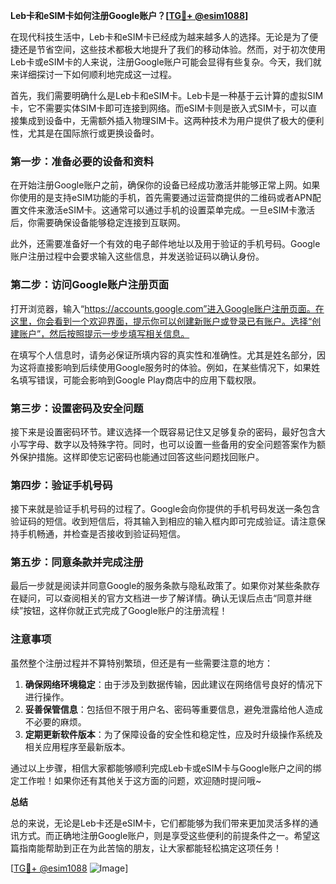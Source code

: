 **Leb卡和eSIM卡如何注册Google账户？[[TG💪+ @esim1088](https://t.me/s/esim1088)]**

在现代科技生活中，Leb卡和eSIM卡已经成为越来越多人的选择。无论是为了便捷还是节省空间，这些技术都极大地提升了我们的移动体验。然而，对于初次使用Leb卡或eSIM卡的人来说，注册Google账户可能会显得有些复杂。今天，我们就来详细探讨一下如何顺利地完成这一过程。

首先，我们需要明确什么是Leb卡和eSIM卡。Leb卡是一种基于云计算的虚拟SIM卡，它不需要实体SIM卡即可连接到网络。而eSIM卡则是嵌入式SIM卡，可以直接集成到设备中，无需额外插入物理SIM卡。这两种技术为用户提供了极大的便利性，尤其是在国际旅行或更换设备时。

### 第一步：准备必要的设备和资料

在开始注册Google账户之前，确保你的设备已经成功激活并能够正常上网。如果你使用的是支持eSIM功能的手机，首先需要通过运营商提供的二维码或者APN配置文件来激活eSIM卡。这通常可以通过手机的设置菜单完成。一旦eSIM卡激活后，你需要确保设备能够稳定连接到互联网。

此外，还需要准备好一个有效的电子邮件地址以及用于验证的手机号码。Google账户注册过程中会要求输入这些信息，并发送验证码以确认身份。

### 第二步：访问Google账户注册页面

打开浏览器，输入“https://accounts.google.com”进入Google账户注册页面。在这里，你会看到一个欢迎界面，提示你可以创建新账户或登录已有账户。选择“创建账户”，然后按照提示一步步填写相关信息。

在填写个人信息时，请务必保证所填内容的真实性和准确性。尤其是姓名部分，因为这将直接影响到后续使用Google服务时的体验。例如，在某些情况下，如果姓名填写错误，可能会影响到Google Play商店中的应用下载权限。

### 第三步：设置密码及安全问题

接下来是设置密码环节。建议选择一个既容易记住又足够复杂的密码，最好包含大小写字母、数字以及特殊字符。同时，也可以设置一些备用的安全问题答案作为额外保护措施。这样即使忘记密码也能通过回答这些问题找回账户。

### 第四步：验证手机号码

接下来就是验证手机号码的过程了。Google会向你提供的手机号码发送一条包含验证码的短信。收到短信后，将其输入到相应的输入框内即可完成验证。请注意保持手机畅通，并检查是否接收到验证码短信。

### 第五步：同意条款并完成注册

最后一步就是阅读并同意Google的服务条款与隐私政策了。如果你对某些条款存在疑问，可以查阅相关的官方文档进一步了解详情。确认无误后点击“同意并继续”按钮，这样你就正式完成了Google账户的注册流程！

### 注意事项

虽然整个注册过程并不算特别繁琐，但还是有一些需要注意的地方：

1. **确保网络环境稳定**：由于涉及到数据传输，因此建议在网络信号良好的情况下进行操作。
2. **妥善保管信息**：包括但不限于用户名、密码等重要信息，避免泄露给他人造成不必要的麻烦。
3. **定期更新软件版本**：为了保障设备的安全性和稳定性，应及时升级操作系统及相关应用程序至最新版本。

通过以上步骤，相信大家都能够顺利完成Leb卡或eSIM卡与Google账户之间的绑定工作啦！如果你还有其他关于这方面的问题，欢迎随时提问哦~

**总结**

总的来说，无论是Leb卡还是eSIM卡，它们都能够为我们带来更加灵活多样的通讯方式。而正确地注册Google账户，则是享受这些便利的前提条件之一。希望这篇指南能帮助到正在为此苦恼的朋友，让大家都能轻松搞定这项任务！

[[TG💪+ @esim1088](https://t.me/s/esim1088) ![Image](https://i.postimg.cc/4NQfJmqS/Snipaste-2025-05-13-00-14-12.png)]